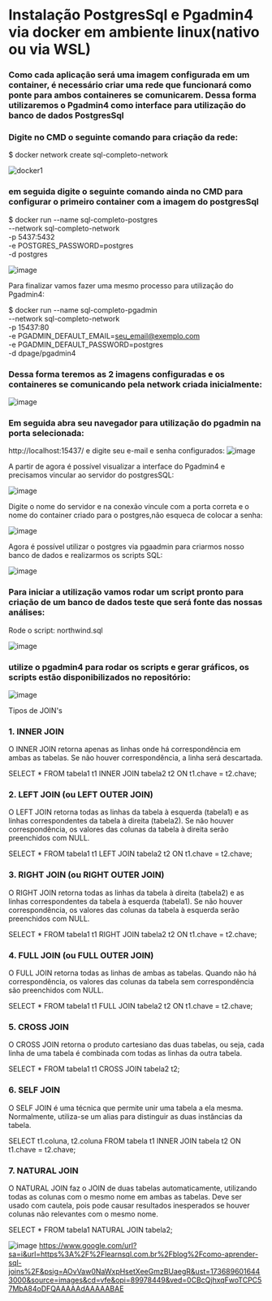 # Instalação PostgresSql e Pgadmin4 via docker em ambiente linux(nativo ou via WSL)

### Como cada aplicação será uma imagem configurada em um container, é necessário criar uma rede que funcionará como ponte para ambos containeres se comunicarem. Dessa forma utilizaremos o Pgadmin4 como interface para utilização do banco de dados PostgresSql

### Digite no CMD o seguinte comando para criação da rede:

$ docker network create sql-completo-network

![docker1](https://github.com/user-attachments/assets/03cc75dc-4152-42f9-9e9b-98018242b900)

### em seguida digite o seguinte comando ainda no CMD para configurar o primeiro container com a imagem do postgresSql

$ docker run --name sql-completo-postgres \
  --network sql-completo-network \
  -p 5437:5432 \
  -e POSTGRES_PASSWORD=postgres \
  -d postgres


![image](https://github.com/user-attachments/assets/c86c5d05-2d8f-4dfe-a276-4aaa51d274cc)

Para finalizar vamos fazer uma mesmo processo para utilização do Pgadmin4:

$ docker run --name sql-completo-pgadmin \
  --network sql-completo-network \
  -p 15437:80 \
  -e PGADMIN_DEFAULT_EMAIL=seu_email@exemplo.com \
  -e PGADMIN_DEFAULT_PASSWORD=postgres \
  -d dpage/pgadmin4

  ### Dessa forma teremos as 2 imagens configuradas e os containeres se comunicando pela network criada inicialmente:
  
![image](https://github.com/user-attachments/assets/73459b40-f611-4970-b6d6-29d8d586fff8)

### Em seguida abra seu navegador para utilização do pgadmin na porta selecionada:
http://localhost:15437/ e digite seu e-mail e senha configurados:
![image](https://github.com/user-attachments/assets/0f47f32d-5d7c-4fe3-af77-43a7f29340da)

A partir de agora é possível visualizar a interface do Pgadmin4 e precisamos vincular ao servidor do postgresSQL:

![image](https://github.com/user-attachments/assets/56fef358-9eed-444c-b650-2937c65ea7af)

Digite o nome do servidor e na conexão vincule com a porta correta e o nome do container criado para o postgres,não esqueca de colocar a senha:

![image](https://github.com/user-attachments/assets/96ccaffc-86a4-460e-9e4c-a2ef1d9415d2)

Agora é possível utilizar o postgres via pgaadmin para criarmos nosso banco de dados e realizarmos os scripts SQL:

![image](https://github.com/user-attachments/assets/2cf4daf6-67fc-4da9-9402-5df2cc0d9d13)


### Para iniciar a utilização vamos rodar um script pronto para criação de um banco de dados teste que será fonte das nossas análises:
Rode o script: northwind.sql

![image](https://github.com/user-attachments/assets/4392257e-8b4d-4a8c-b5e9-e2100c1d8c51)

### utilize o pgadmin4 para rodar os scripts e gerar gráficos, os scripts estão disponibilizados no repositório:

![image](https://github.com/user-attachments/assets/4ef56be1-0184-458e-ade0-35b292dcbc01)


Tipos de JOIN's

### 1. INNER JOIN
O INNER JOIN retorna apenas as linhas onde há correspondência em ambas as tabelas. Se não houver correspondência, a linha será descartada.

SELECT *
FROM tabela1 t1
INNER JOIN tabela2 t2
ON t1.chave = t2.chave;

### 2. LEFT JOIN (ou LEFT OUTER JOIN)
O LEFT JOIN retorna todas as linhas da tabela à esquerda (tabela1) e as linhas correspondentes da tabela à direita (tabela2). Se não houver correspondência, os valores das colunas da tabela à direita serão preenchidos com NULL.

SELECT *
FROM tabela1 t1
LEFT JOIN tabela2 t2
ON t1.chave = t2.chave;

### 3. RIGHT JOIN (ou RIGHT OUTER JOIN)
O RIGHT JOIN retorna todas as linhas da tabela à direita (tabela2) e as linhas correspondentes da tabela à esquerda (tabela1). Se não houver correspondência, os valores das colunas da tabela à esquerda serão preenchidos com NULL.

SELECT *
FROM tabela1 t1
RIGHT JOIN tabela2 t2
ON t1.chave = t2.chave;

### 4. FULL JOIN (ou FULL OUTER JOIN)
O FULL JOIN retorna todas as linhas de ambas as tabelas. Quando não há correspondência, os valores das colunas da tabela sem correspondência são preenchidos com NULL.

SELECT *
FROM tabela1 t1
FULL JOIN tabela2 t2
ON t1.chave = t2.chave;

### 5. CROSS JOIN
O CROSS JOIN retorna o produto cartesiano das duas tabelas, ou seja, cada linha de uma tabela é combinada com todas as linhas da outra tabela.

SELECT *
FROM tabela1 t1
CROSS JOIN tabela2 t2;

### 6. SELF JOIN
O SELF JOIN é uma técnica que permite unir uma tabela a ela mesma. Normalmente, utiliza-se um alias para distinguir as duas instâncias da tabela.

SELECT t1.coluna, t2.coluna
FROM tabela t1
INNER JOIN tabela t2
ON t1.chave = t2.chave;

### 7. NATURAL JOIN
O NATURAL JOIN faz o JOIN de duas tabelas automaticamente, utilizando todas as colunas com o mesmo nome em ambas as tabelas. Deve ser usado com cautela, pois pode causar resultados inesperados se houver colunas não relevantes com o mesmo nome.

SELECT *
FROM tabela1
NATURAL JOIN tabela2;

![image](https://github.com/user-attachments/assets/c37f4ebc-8aaa-4dcc-9e7c-94bdf1a93e5d)
https://www.google.com/url?sa=i&url=https%3A%2F%2Flearnsql.com.br%2Fblog%2Fcomo-aprender-sql-joins%2F&psig=AOvVaw0NaWxpHsetXeeGmzBUaegR&ust=1736896016443000&source=images&cd=vfe&opi=89978449&ved=0CBcQjhxqFwoTCPC57MbA84oDFQAAAAAdAAAAABAE


